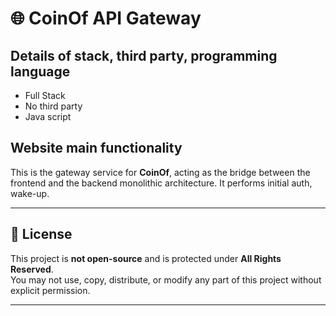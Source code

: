 ﻿# 🌐 CoinOf API Gateway

## Details of stack, third party, programming language
- Full Stack
- No third party
- Java script

## Website main functionality

This is the gateway service for **CoinOf**, acting as the bridge between the frontend and the backend monolithic architecture. It performs initial auth, wake-up.

---

## 📜 License

This project is **not open-source** and is protected under **All Rights Reserved**.  
You may not use, copy, distribute, or modify any part of this project without explicit permission.

---
